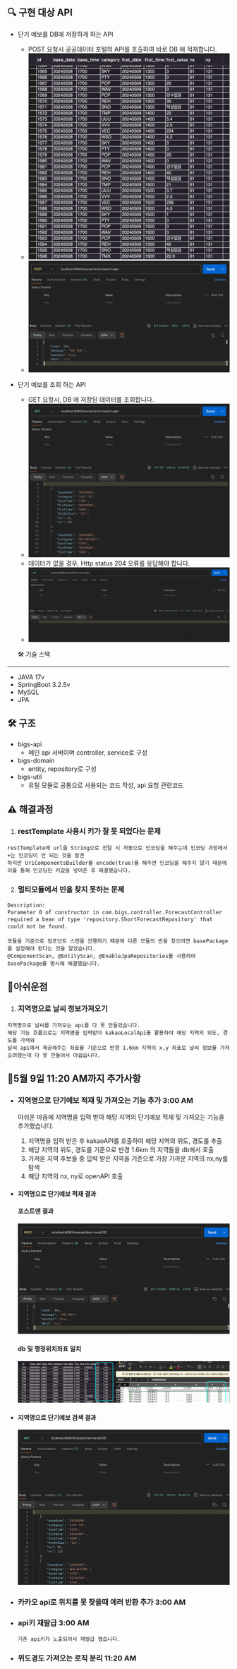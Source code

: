
🔍 구현 대상 API
---

- 단기 예보를 DB에 저장하게 하는 API
    - POST 요청시 공공데이터 포털의 API를 호출하여 바로 DB 에 적재합니다.
    - ![img_2.png](img_2.png)
    - ![img_1.png](img_1.png)
  
- 단기 예보를 조회 하는 API
    - GET 요청시, DB 에 저장된 데이터를 조회합니다.
    - ![img_3.png](img_3.png)
    - 데이터가 없을 경우, Http status 204 오류를 응답해야 합니다.
    - ![img.png](img.png)



  🛠 기술 스택
---
- JAVA 17v
- SpringBoot 3.2.5v
- MySQL
- JPA

🛠 구조
---
- bigs-api
  - 메인 api 서버이며 controller, service로 구성
- bigs-domain
  - entity, repository로 구성
- bigs-util
  - 유틸 모듈로 공통으로 사용되는 코드 작성, api 요청 관련코드



⚠️ 해결과정
---
  1. ### restTemplate 사용시 키가 잘 못 되었다는 문제
    restTemplate에 url을 String으로 전달 시 자동으로 인코딩을 해주는데 인코딩 과정에서 +는 인코딩이 안 되는 것을 발견 
    하지만 UriComponentsBuilder를 encode(true)를 해주면 인코딩을 해주지 않기 때문에 이를 통해 인코딩된 키값을 넣어준 후 해결했습니다.

  2. ### 멀티모듈에서 빈을 찾지 못하는 문제
    
    Description:
    Parameter 0 of constructor in com.bigs.controller.ForecastController required a bean of type 'repository.ShortForecastRepository' that could not be found.
    
    모듈을 기준으로 컴포넌트 스캔을 진행하기 때문에 다른 모듈의 빈을 찾으려면 basePackage를 설정해야 된다는 것을 알았습니다.
    @ComponentScan, @EntityScan, @EnableJpaRepositories를 사용하여 basePackage를 명시해 해결했습니다.



📘아쉬운점
---
  1. ### 지역명으로 날씨 정보가져오기
    지역명으로 날씨를 가져오는 api를 다 못 만들었습니다.
    해당 기능 흐름으로는 지역명을 입력받아 kakaoLocalApi를 활용하여 해당 지역의 위도, 경도를 가져와
    날씨 api에서 제공해주는 좌표를 기준으로 반경 1.6km 지역의 x,y 좌표로 날씨 정보를 가져오려했는데 다 못 만들어서 아쉽습니다.


📘5월 9일 11:20 AM까지 추가사항
---
- ### 지역명으로 단기예보 적재 및 가져오는 기능 추가  3:00 AM
    아쉬운 마음에 지역명을 입력 받아 해당 지역의 단기예보 적재 및 가져오는 기능을 추가했습니다.
    1. 지역명을 입력 받은 후 kakaoAPI를 호출하여 해당 지역의 위도, 경도를 추출
    2. 해당 지역의 위도, 경도를 기준으로 반경 1.6km 의 지역들을 db에서 호출
    3. 가져온 지역 후보들 중 입력 받은 지역을 기준으로 가장 가까운 지역의 nx,ny를 탐색
    4. 해당 지역의 nx, ny로 openAPI 호출


- #### 지역명으로 단기예보 적재 결과  
  #### 포스트맨 결과
  ![img_4.png](img_4.png)

  #### db 및 행정위치좌표 일치  
  ![img_5.png](img_5.png)

- #### 지역명으로 단기예보 검색 결과  
  ![img_6.png](img_6.png)

- ### 카카오 api로 위치를 못 찾을때 에러 반환 추가  3:00 AM

- ### api키 재발급  3:00 AM
      기존 api키가 노출되어서 재발급 했습니다.

- ### 위도경도 가져오는 로직 분리 11:20 AM
    
    